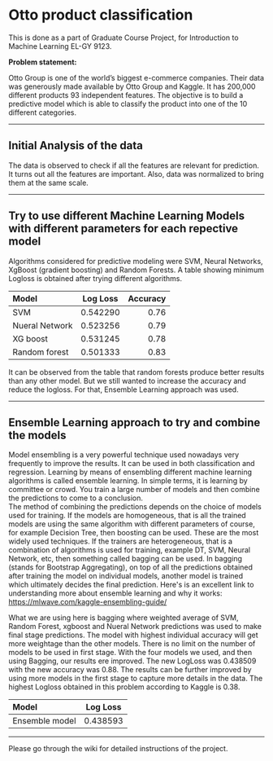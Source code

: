 # Otto product classification
This is done as a part of Graduate Course Project, for Introduction to Machine Learning EL-GY 9123.

**Problem statement:**

Otto Group is one of the world’s biggest e-commerce companies. Their data was generously made available by Otto Group and Kaggle. It has 200,000 different products 93 independent features. The objective is to build a predictive model which is able to classify the product into one of the 10 different categories.


---------------------------
## Initial Analysis of the data

The data is observed to check if all the features  are relevant for prediction. It turns out all the features are important. Also, data was normalized to bring them at the same scale.

---------------------------
## Try to use different Machine Learning Models with different parameters for each repective model
Algorithms considered for predictive modeling were SVM, Neural Networks, XgBoost (gradient boosting) and Random Forests.
A table showing minimum Logloss is obtained after trying different algorithms. 

| Model          | Log Loss       | Accuracy
| :---           |     :---:      |   ---:
| SVM            | 0.542290       | 0.76
| Nueral Network | 0.523256       | 0.79
| XG boost       | 0.531245       | 0.78
| Random forest  | 0.501333       | 0.83

It can be observed from the table that random forests produce better results than any other model. But we still wanted to increase the accuracy and reduce the logloss. For that, Ensemble Learning approach was used.

---------------------------
## Ensemble Learning approach to try and combine the models
Model ensembling is a very powerful technique used nowadays very frequently to improve the results. It can be used in both classification and regression. Learning by means of ensembling different machine learning algorithms is called ensemble learning. In simple terms, it is learning by committee or crowd. You train a large number of models and then combine the predictions to come to a conclusion. <br>
The method of combining the predictions depends on the choice of models used for training. If the models are homogeneous, that is all the trained models are using the same algorithm with different parameters of course, for example Decision Tree, then boosting can be used. These are the most widely used techniques. If the trainers are heterogeneous, that is a combination of algorithms is used for training, example DT, SVM, Neural Network, etc, then something called bagging can be used. In bagging (stands for Bootstrap Aggregating), on top of all the predictions obtained after training the model on individual models, another model is trained which ultimately decides the final prediction.
Here's is an excellent link to understanding more about ensemble learning and why it works:
https://mlwave.com/kaggle-ensembling-guide/ 

What we are using here is bagging where weighted average of SVM, Random Forest, xgboost and Nueral Network predictions was used to make final stage predictions. The model with highest individual accuracy will get more weightage than the other models. There is no limit on the number of models to be used in first stage. 
With the four models we used, and then using Bagging, our results ere improved. The new LogLoss was 0.438509 with the new accuracy was 0.88. 
The results can be further improved by using more models in the first stage to capture more details in the data. The highest Logloss obtained in this problem according to Kaggle is 0.38.

| Model          | Log Loss       | 
| :---           |     :---:      |
| Ensemble model | 0.438593       |

---------------------------

Please go through the wiki for detailed instructions of the project. 
